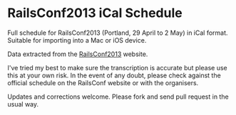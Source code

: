 RailsConf2013 iCal Schedule
==========================

Full schedule for RailsConf2013 (Portland, 29 April to 2 May) in iCal format. Suitable for importing into a Mac or iOS device.

Data extracted from the [RailsConf2013](http://www.railsconf.org) website.

I've tried my best to make sure the transcription is accurate but please use this at your own risk. In the event of any doubt, please check against the official schedule on the RailsConf website or with the organisers.

Updates and corrections welcome. Please fork and send pull request in the usual way.

